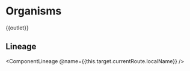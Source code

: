 # Organisms

{{outlet}}

## Lineage
<ComponentLineage @name={{this.target.currentRoute.localName}} />

